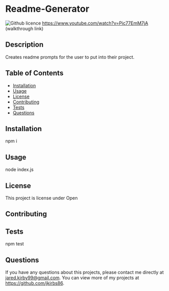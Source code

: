 # Readme-Generator
  ![Github licence](http://img.shields.io/badge/license-Open-blue.svg)
  https://www.youtube.com/watch?v=Pic77EmM7jA (walkthrough link)
  ## Description 
  Creates readme prompts for the user to put into their project. 
  ## Table of Contents
  * [Installation](#installation)
  * [Usage](#usage)
  * [License](#license)
  * [Contributing](#contributing)
  * [Tests](#tests)
  * [Questions](#questions)
  
  ## Installation 
  npm i
  ## Usage 
  node index.js
  ## License 
  This project is license under Open
  ## Contributing 
  
  ## Tests
  npm test
  ## Questions
  If you have any questions about this projects, please contact me directly at jared.kirby99@gmail.com. You can view more of my projects at https://github.com/jkirbs86.
